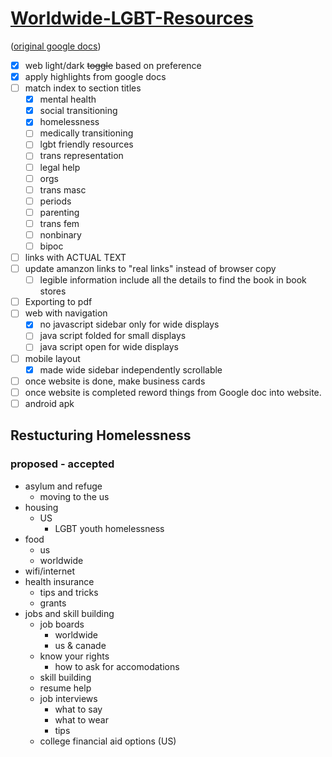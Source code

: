 
# [Worldwide-LGBT-Resources](https://pongopaws.github.io/Worldwide-LGBT-Resources/)

([original google docs](https://docs.google.com/document/d/1eLLK7EXLlJCDyJaAQXykwKjKp0m5XphUI_erLkgu8_0/edit))

- [x] web light/dark ~~toggle~~ based on preference
- [x] apply highlights from google docs
- [ ] match index to section titles
  - [x] mental health
  - [x] social transitioning
  - [x] homelessness
  - [ ] medically transitioning
  - [ ] lgbt friendly resources
  - [ ] trans representation
  - [ ] legal help
  - [ ] orgs
  - [ ] trans masc
  - [ ] periods
  - [ ] parenting
  - [ ] trans fem
  - [ ] nonbinary
  - [ ] bipoc
- [ ] links with ACTUAL TEXT
- [ ] update amanzon links to "real links" instead of browser copy 
  - [ ] legible information include all the details to find the book in book stores
- [ ] Exporting to pdf
- [ ] web with navigation
  - [x] no javascript sidebar only for wide displays
  - [ ] java script folded for small displays
  - [ ] java script open for wide displays
- [ ] mobile layout
  - [x] made wide sidebar independently scrollable
- [ ] once website is done, make business cards
- [ ] once website is completed reword things from Google doc into website.
- [ ] android apk

## Restucturing Homelessness

### proposed - accepted

- asylum and refuge
  - moving to the us
- housing
  - US
    - LGBT youth homelessness
- food
  - us
  - worldwide
- wifi/internet
- health insurance
  - tips and tricks
  - grants
- jobs and skill building
  - job boards
    - worldwide
    - us & canade
  - know your rights
    - how to ask for accomodations
  - skill building
  - resume help
  - job interviews
    - what to say
    - what to wear
    - tips
  - college financial aid options (US)


